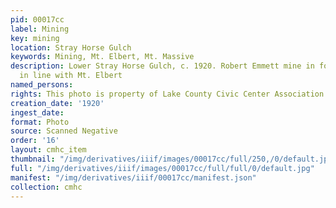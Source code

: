 ```yaml
---
pid: 00017cc
label: Mining
key: mining
location: Stray Horse Gulch
keywords: Mining, Mt. Elbert, Mt. Massive
description: Lower Stray Horse Gulch, c. 1920. Robert Emmett mine in foreground, Wolftone
  in line with Mt. Elbert
named_persons: 
rights: This photo is property of Lake County Civic Center Association.
creation_date: '1920'
ingest_date: 
format: Photo
source: Scanned Negative
order: '16'
layout: cmhc_item
thumbnail: "/img/derivatives/iiif/images/00017cc/full/250,/0/default.jpg"
full: "/img/derivatives/iiif/images/00017cc/full/full/0/default.jpg"
manifest: "/img/derivatives/iiif/00017cc/manifest.json"
collection: cmhc
---
```

